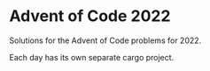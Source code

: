 # Advent of Code 2022

Solutions for the Advent of Code problems for 2022.

Each day has its own separate cargo project.
